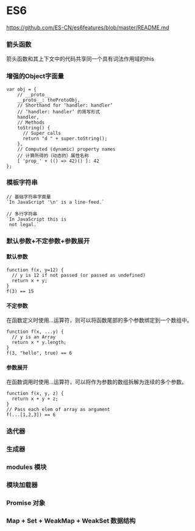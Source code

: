 # ES6
https://github.com/ES-CN/es6features/blob/master/README.md

### 箭头函数
箭头函数和其上下文中的代码共享同一个具有词法作用域的this

### 增强的Object字面量
```
var obj = {
    // __proto__
    __proto__: theProtoObj,
    // Shorthand for ‘handler: handler’
    // ‘handler: handler’ 的简写形式
    handler,
    // Methods
    toString() {
      // Super calls
      return "d " + super.toString();
    },
    // Computed (dynamic) property names
    // 计算所得的（动态的）属性名称
    [ 'prop_' + (() => 42)() ]: 42
};
```

### 模板字符串
```
// 基础字符串字面量
`In JavaScript '\n' is a line-feed.`
```
```
// 多行字符串
`In JavaScript this is
 not legal.`
```

### 默认参数+不定参数+参数展开
#### 默认参数
```
function f(x, y=12) {
  // y is 12 if not passed (or passed as undefined)
  return x + y;
}
f(3) == 15
```
#### 不定参数
在函数定义时使用...运算符，则可以将函数尾部的多个参数绑定到一个数组中。
```
function f(x, ...y) {
  // y is an Array
  return x * y.length;
}
f(3, "hello", true) == 6
```
#### 参数展开
在函数调用时使用...运算符，可以将作为参数的数组拆解为连续的多个参数。 
```
function f(x, y, z) {
  return x + y + z;
}
// Pass each elem of array as argument
f(...[1,2,3]) == 6
```

### 迭代器

### 生成器

### modules 模块

### 模块加载器

### Promise 对象

### Map + Set + WeakMap + WeakSet 数据结构

### 